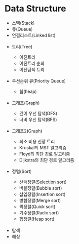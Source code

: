 <h1> Data Structure </h1>

<ul>
  <li>스택(Stack)</li>
  <li>큐(Queue)</li>
  <li>연결리스트(Linked list)</li>
  <br>
  <li>트리(Tree)</li>
    <ul>
      <li>이진트리</li>
      <li>이진트리 순회</li>
      <li>이진탐색 트리</li>
    </ul>
  <br>
  <li>우선순위 큐(Priority Queue)</li>
    <ul>
      <li>힙(heap)</li>
    </ul>
    <br>
  <li>그래프(Graph)</li>
    <ul>
      <li>깊이 우선 탐색(DFS)</li>
      <li>너비 우선 탐색(BFS)</li>
    </ul>
  <br>
    <li>그래프2(Graph)</li>
    <ul>
      <li>최소 비용 신장 트리</li>
      <li>Kruskal의 MST 알고리즘</li>
      <li>Floyd의 최단 경로 알고리즘</li>
      <li>Dijkstra의 최단 경로 알고리즘</li>
    </ul>
    <br>
  <li>정렬(Sort)</li>
    <ul>
      <li>선택정렬(Selection sort)</li>
      <li>버블정렬(Bubble sort)</li>
      <li>삽입정렬(Insertion sort)</li>
      <li>병합정렬(Merge sort)</li>
      <li>퀵정렬(Quick sort)</li>
      <li>기수정렬(Radix sort)</li>
      <li>힙정렬(Heap sort)</li>
    </ul><br>
  <li>탐색</li>
  <li>해싱</li>
</ul>
